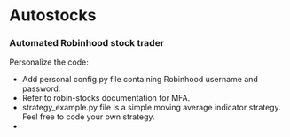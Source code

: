 # Autostocks
### Automated Robinhood stock trader


Personalize the code:
- Add personal config.py file containing Robinhood username and password.
- Refer to robin-stocks documentation for MFA.
- strategy_example.py file is a simple moving average indicator strategy. Feel free to code your own strategy.
- 